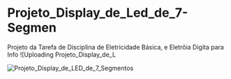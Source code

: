 # Projeto_Display_de_Led_de_7-Segmen
Projeto da Tarefa de Disciplina de Eletricidade Básica, e Eletrôia Digita para Info
![Uploading Projeto_Display_de_L

![Projeto_Display_de_LED_de_7_Segmentos](https://github.com/user-attachments/assets/9eec8055-4d3a-4ee0-8d12-18627fa1eed5)
